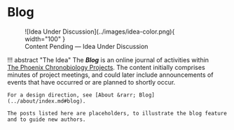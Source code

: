 # Blog

<figure markdown="span">
    ![Idea Under Discussion](../images/idea-color.png){ width="100" } 
    <figcaption>Content Pending &mdash; Idea Under Discussion</figcaption>
</figure>

!!! abstract "The Idea"
    The ***Blog*** is an online journal of activities within [The&nbsp;Phoenix&nbsp;Chronobiology&nbsp;Projects](..). The content initially comprises minutes of project meetings, and could later include announcements of events that have occurred or are planned to shortly occur.

    For a design direction, see [About &rarr; Blog](../about/index.md#blog).

    The posts listed here are placeholders, to illustrate the blog feature and to guide new authors.
